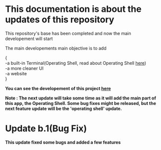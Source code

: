 # This documentation is about the updates of this repository

This repository's base has been completed and now the main developement will start

The main developements main objective is to add
<br>

{
    <br>
    -a built-in Terminal(Operating Shell, read about Operating Shell <a href="https://github.com/DaVikingMan/TerminalXOS/blob/Alpha/SHELL.md">here</a>)
    <br>
    -a more cleaner UI
    <br>
    -a website
    <br>
}
<b>

You can see the developement of this project 
<a href = "https://github.com/DaVikingMan/TerminalXOS/projects/1">here</a>

Note : The next update will take some time as it will add the main part of this app, the Operating Shell.
Some bug fixes might be released, but the next feature update will be the 'operating shell' update.

# Update b.1(Bug Fix)

This update fixed some bugs and added a few features

